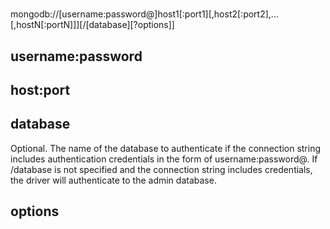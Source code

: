 #
mongodb://[username:password@]host1[:port1][,host2[:port2],...[,hostN[:portN]]][/[database][?options]]

## username:password

## host:port

## database

Optional. The name of the database to authenticate if the connection string includes authentication credentials in the form of username:password@. If /database is not specified and the connection string includes credentials, the driver will authenticate to the admin database.

## options
